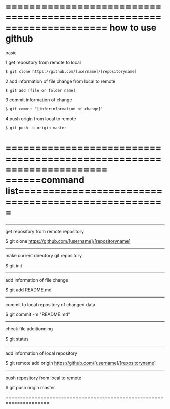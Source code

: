 =====================================================================
how to use github
=====================================================================
basic

1 get repository from remote to local

	$ git clone https://github.com/[username]/[repositoryname]

2 add information of file change from local to remote

	$ git add [file or folder name]

3 commit information of change 

	$ git commit "[inforinformation of change]"

4 push origin from local to remote

	$ git push -u origin master

=====================================================================
======command list===================================================
=====================================================================

---------------------------------------------------------------------
get repository from remote repository

$ git clone https://github.com/[username]/[repositoryname]


---------------------------------------------------------------------
make current directory git repository

$ git init


---------------------------------------------------------------------
add information of file change

$ git add README.md


---------------------------------------------------------------------
commit to local repository of changed data

$ git commit -m "README.md"


---------------------------------------------------------------------
check file additionning

$ git status


---------------------------------------------------------------------
add information of local repository

$ git remote add origin https://github.com/[username]/[repositoryname]


---------------------------------------------------------------------
push repository from local to remote

$ git push origin master


=====================================================================

